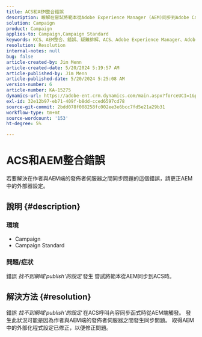 ```yaml
---
title: ACS和AEM整合錯誤
description: 瞭解在嘗試將範本從Adobe Experience Manager (AEM)同步到Adobe Campaign Standard (ACS)時，如何尋找網域「發佈」的設定。
solution: Campaign
product: Campaign
applies-to: Campaign,Campaign Standard
keywords: KCS、AEM整合、錯誤、疑難排解、ACS、Adobe Experience Manager、Adobe Campaign Standard
resolution: Resolution
internal-notes: null
bug: false
article-created-by: Jim Menn
article-created-date: 5/20/2024 5:19:57 AM
article-published-by: Jim Menn
article-published-date: 5/20/2024 5:25:08 AM
version-number: 6
article-number: KA-15275
dynamics-url: https://adobe-ent.crm.dynamics.com/main.aspx?forceUCI=1&pagetype=entityrecord&etn=knowledgearticle&id=f4fb3493-6816-ef11-9f8a-6045bd006268
exl-id: 32e12b97-eb71-409f-b8dd-cced6597cd78
source-git-commit: 2bdd078f008258fc002ee3e6bcc7fd5e21a29b31
workflow-type: tm+mt
source-wordcount: '153'
ht-degree: 5%

---
```


# ACS和AEM整合錯誤


若要解決在作者與AEM端的發佈者伺服器之間同步問題的這個錯誤，請更正AEM中的外部器設定。

## 說明 {#description}


### <b>環境</b>

- Campaign
- Campaign Standard




### <b>問題/症狀</b>

錯誤 *找不到網域&#39;publish&#39;的設定<b>* </b>發生<b> </b>嘗試將範本從AEM同步到ACS時。


## 解決方法 {#resolution}


錯誤 *找不到網域&#39;publish&#39;的設定* 在ACS呼叫內容同步函式時從AEM端觸發。 發生此狀況可能是因為作者與AEM端的發佈者伺服器之間發生同步問題。 取得AEM中的外部化程式設定已修正，以便修正問題。
